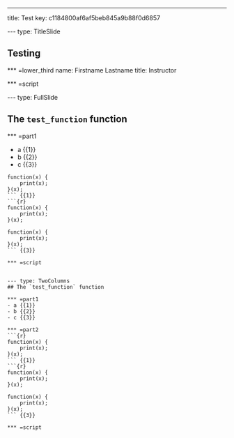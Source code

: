 ---
title: Test
key: c1184800af6af5beb845a9b88f0d6857


--- type: TitleSlide
## Testing


*** =lower_third
name: Firstname Lastname
title: Instructor

*** =script



--- type: FullSlide
## The `test_function` function

*** =part1
- a {{1}}
- b {{2}}
- c {{3}}

```{r}
function(x) {
    print(x);
}(x);
``` {{1}}
```{r}
function(x) {
    print(x);
}(x);
```
```{r}
function(x) {
    print(x);
}(x);
``` {{3}}

*** =script


--- type: TwoColumns
## The `test_function` function

*** =part1
- a {{1}}
- b {{2}}
- c {{3}}

*** =part2
```{r}
function(x) {
    print(x);
}(x);
``` {{1}}
```{r}
function(x) {
    print(x);
}(x);
```
```{r}
function(x) {
    print(x);
}(x);
``` {{3}}

*** =script



